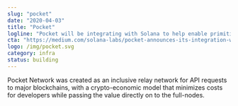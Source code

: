 ```yaml
---
slug: "pocket"
date: "2020-04-03"
title: "Pocket"
logline: "Pocket will be integrating with Solana to help enable primitives for a new, censorship-resistant web3 stack by providing 100% redundant infrastructure for users."
cta: "https://medium.com/solana-labs/pocket-announces-its-integration-with-solana-providing-decentralized-api-solutions-for-developers-a1b514459018"
logo: /img/pocket.svg
category: infra
status: building
---
```


Pocket Network was created as an inclusive relay network for API requests to major blockchains, with a crypto-economic model that minimizes costs for developers while passing the value directly on to the full-nodes.
